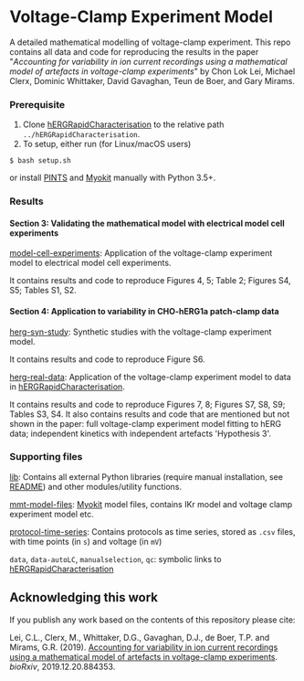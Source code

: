 # Voltage-Clamp Experiment Model

A detailed mathematical modelling of voltage-clamp experiment.
This repo contains all data and code for reproducing the results in the paper "*Accounting for variability in ion current recordings using a mathematical model of artefacts in voltage-clamp experiments*" by Chon Lok Lei, Michael Clerx, Dominic Whittaker, David Gavaghan, Teun de Boer, and Gary Mirams.


### Prerequisite

1. Clone [hERGRapidCharacterisation](https://github.com/CardiacModelling/hERGRapidCharacterisation) to the relative path `../hERGRapidCharacterisation`.
2. To setup, either run (for Linux/macOS users)
```console
$ bash setup.sh
```
or
install [PINTS](https://github.com/pints-team/pints) and [Myokit](http://myokit.org) manually with Python 3.5+.


### Results

#### Section 3: Validating the mathematical model with electrical model cell experiments
[model-cell-experiments](./model-cell-experiments): Application of the voltage-clamp experiment model to electrical model cell experiments.

It contains results and code to reproduce Figures 4, 5; Table 2; Figures S4, S5; Tables S1, S2.

#### Section 4: Application to variability in CHO-hERG1a patch-clamp data
[herg-syn-study](./herg-syn-study): Synthetic studies with the voltage-clamp experiment model.

It contains results and code to reproduce Figure S6.

[herg-real-data](./herg-real-data): Application of the voltage-clamp experiment model to data in [hERGRapidCharacterisation](https://github.com/CardiacModelling/hERGRapidCharacterisation).

It contains results and code to reproduce Figures 7, 8; Figures S7, S8, S9; Tables S3, S4.
It also contains results and code that are mentioned but not shown in the paper: full voltage-clamp experiment model fitting to hERG data; independent kinetics with independent artefacts 'Hypothesis 3'.

### Supporting files

[lib](./lib): Contains all external Python libraries (require manual installation, see [README](./lib/README.md)) and other modules/utility functions.

[mmt-model-files](./mmt-model-files): [Myokit](http://myokit.org/) model files, contains IKr model and voltage clamp experiment model etc.

[protocol-time-series](./protocol-time-series): Contains protocols as time series, stored as `.csv` files, with time points (in `s`) and voltage (in `mV`)

`data`, `data-autoLC`, `manualselection`, `qc`: symbolic links to [hERGRapidCharacterisation](https://github.com/CardiacModelling/hERGRapidCharacterisation)


## Acknowledging this work

If you publish any work based on the contents of this repository please cite:

Lei, C.L., Clerx, M., Whittaker, D.G., Gavaghan, D.J., de Boer, T.P. and Mirams, G.R.
(2019).
[Accounting for variability in ion current recordings using a mathematical model of artefacts in voltage-clamp experiments](https://doi.org/10.1101/2019.12.20.884353).
_bioRxiv_, 2019.12.20.884353.
